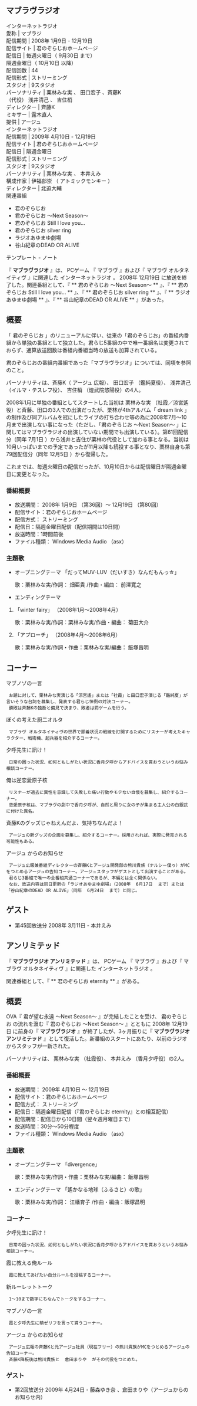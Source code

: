 マブラヴラジオ  
---  
インターネットラジオ  
愛称  |  マブラジ   
配信期間  |  2008年  1月9日  \-  12月19日   
配信サイト  |  君のぞらじおホームページ   
配信日  |  毎週火曜日（  9月30日  まで）   
隔週金曜日（  10月10日  以降）  
配信回数  |  44   
配信形式  |  ストリーミング   
スタジオ  |  9スタジオ   
パーソナリティ  |  栗林みな実  、  田口宏子  、斉藤K   
（代役）  浅井清己  、  吉住梢  
ディレクター  |  斉藤K   
ミキサー  |  露木直人   
提供  |  アージュ   
インターネットラジオ  
配信期間  |  2009年  4月10日  \-  12月19日   
配信サイト  |  君のぞらじおホームページ   
配信日  |  隔週金曜日   
配信形式  |  ストリーミング   
スタジオ  |  9スタジオ   
パーソナリティ  |  栗林みな実  、  本井えみ   
構成作家  |  伊福部崇  （  アトミックモンキー  ）   
ディレクター  |  北迫大輔   
関連番組  
  
  * 君のぞらじお 
  * 君のぞらじお 〜Next Season〜 
  * 君のぞらじお Still I love you… 
  * 君のぞらじお silver ring 
  * ラジオあゆまゆ劇場 
  * 谷山紀章のDEAD OR ALIVE 

  
テンプレート  \-  ノート  
  
『 **マブラヴラジオ** 』は、  PCゲーム  『  マブラヴ  』および『  マブラヴ オルタネイティヴ  』に関連した  インターネットラジオ  。
2008年  12月19日  に放送を終了した。関連番組として、『 ** 君のぞらじお 〜Next Season〜  ** 』、『 ** 君のぞらじお
Still I love you…  ** 』、『 ** 君のぞらじお silver ring  ** 』、『 ** ラジオあゆまゆ劇場  ** 』、『
** 谷山紀章のDEAD OR ALIVE  ** 』があった。

##  概要  

「  君のぞらじお
」のリニューアルに伴い、従来の「君のぞらじお」の番組内番組から単独の番組として独立した。君らじ5番組の中で唯一番組名は変更されておらず、通算放送回数は番組内番組当時の放送も加算されている。

君のぞらじおの番組内番組であった「マブラヴラジオ」については、同項を参照のこと。

パーソナリティは、斉藤K（  アージュ  広報）、  田口宏子  （鑑純夏役）、  浅井清己  （イルマ・テスレフ役）、  吉住梢
（煌武院悠陽役）の4人。

2008年1月に単独の番組としてスタートした当初は  栗林みな実  （社霞／涼宮遙役）と斉藤、田口の3人での出演だったが、栗林が4thアルバム「
dream link  」の制作及び同アルバムを冠にしたライブの打ち合わせ等の為に2008年7月～10月まで出演しない事になった（ただし、「君のぞらじお
〜Next Season〜 」に関してはマブラヴラジオの出演していない期間でも出演している）。第61回配信分（同年  7月1日
）から浅井と吉住が栗林の代役として加わる事となる。当初は10月いっぱいまでの予定であったが11月以降も続投する事となり、栗林自身も第79回配信分（同年
12月5日  ）から復帰した。

これまでは、毎週火曜日の配信だったが、10月10日からは配信曜日が隔週金曜日に変更となった。

###  番組概要  

  * 放送期間：  2008年  1月9日  （第36回）〜  12月19日  （第80回） 
  * 配信サイト：君のぞらじおホームページ 
  * 配信方式：  ストリーミング 
  * 配信日：隔週金曜日配信（配信期間は10日間） 
  * 放送時間：1時間前後 
  * ファイル種類：  Windows Media Audio  （asx） 

###  主題歌  

  * オープニングテーマ 「だってMUV-LUV（だいすき）なんだもんっ☆」 

     歌：栗林みな実/作詞：  畑亜貴  /作曲・編曲：  前澤寛之 
  * エンディングテーマ 

  1. 「winter fairy」 （2008年1月〜2008年4月） 

     歌：栗林みな実/作詞：栗林みな実/作曲・編曲：  菊田大介 
  2. 「アプローチ」 （2008年4月〜2008年6月） 

     歌：栗林みな実/作詞・作曲：栗林みな実/編曲：  飯塚昌明 

##  コーナー  

マブノゾの一言

     お題に対して、栗林みな実演じる「涼宮遙」または「社霞」と田口宏子演じる「鑑純夏」が言いそうな台詞を募集し、発表する君らじ恒例の対決コーナー。 
     勝敗は斉藤Kの独断と偏見で決まり、敗者は罰ゲームを行う。 
ぼくの考えた厨二オルタ

     マブラヴ オルタネイティヴの世界で膠着状況の戦線を打開するためにリスナーが考えたキャラクター、戦術機、超兵器を紹介するコーナー。 
夕呼先生に訊け！

     日常の困った状況、如何ともしがたい状況に香月夕呼からアドバイスを貰おうというお悩み相談コーナー。 
俺は逆恋愛原子核

     リスナーが過去に異性を意識して失敗した痛い行動やモテない自慢を募集し、紹介するコーナー。 
     恋愛原子核は、マブラヴの劇中で香月夕呼が、自然と周りに女の子が集まる主人公の白銀武に付けた異名。 
斉藤Kのグッズじゃねえんだよ、気持ちなんだよ！

     アージュの新グッズの企画を募集し、紹介するコーナー。採用されれば、実際に発売される可能性もある。 

アージュ  からのお知らせ

     アージュ広報兼番組ディレクターの斉藤Kとアージュ開発部の熊川貴族（ナルシー僕ゥ）がMCをつとめるアージュの告知コーナー。アージュスタッフがゲストとして出演することがある。 
     君らじ3番組で唯一の全番組共通コーナーであるが、本編とは全く関係ない。 
     なお、放送内容は同日更新の「ラジオあゆまゆ劇場」（2008年  6月17日  まで）または「谷山紀章のDEAD OR ALIVE」（同年  6月24日  まで）と同じ。 

##  ゲスト  

  * 第45回放送分  2008年  3月11日  \-  本井えみ 

##  アンリミテッド  

『 **マブラヴラジオ アンリミテッド** 』は、  PCゲーム  『  マブラヴ  』および『  マブラヴ オルタネイティヴ  』に関連した
インターネットラジオ  。

関連番組として、『 ** 君のぞらじお eternity  ** 』がある。

##  概要  

OVA『  君が望む永遠 〜Next Season〜  』が完結したことを受け、  君のぞらじお  の流れを汲む『  君のぞらじお 〜Next
Season〜  』とともに  2008年  12月19日  に前身の『 **マブラヴラジオ** 』が終了したが、3ヶ月振りに『 **マブラヴラジオ
アンリミテッド** 』として復活した。新番組のスタートにあたり、以前のラジオからスタッフが一新された。

パーソナリティは、  栗林みな実  （社霞役）、  本井えみ  （香月夕呼役）の2人。

###  番組概要  

  * 放送期間：  2009年  4月10日  ～  12月19日 
  * 配信サイト：君のぞらじおホームページ 
  * 配信方式：  ストリーミング 
  * 配信日：隔週金曜日配信（『君のぞらじお eternity』との相互配信） 
  * 配信期間：配信日から10日間（翌々週月曜日まで） 
  * 放送時間：30分～50分程度 
  * ファイル種類：  Windows Media Audio  （asx） 

###  主題歌  

  * オープニングテーマ 「divergence」 

     歌：栗林みな実/作詞・作曲：栗林みな実/編曲：  飯塚昌明 
  * エンディングテーマ 「遙かなる地球（ふるさと）の歌」 

     歌：栗林みな実/作詞：  江幡育子  /作曲・編曲：飯塚昌明 

###  コーナー  

夕呼先生に訊け！

     日常の困った状況、如何ともしがたい状況に香月夕呼からアドバイスを貰おうというお悩み相談コーナー。 
霞に教える俺ルール

     霞に教えてあげたい自分ルールを投稿するコーナー。 
新ルーレットトーク

     1～10まで数字にちなんでトークをするコーナー。 
マブノゾの一言

     霞と夕呼先生に萌ゼリフを言って貰うコーナー。 
アージュ  からのお知らせ

     アージュ広報の斉藤Kと元アージュ社員（現在フリー）の熊川貴族がMCをつとめるアージュの告知コーナー。 
     斉藤K降板後は熊川貴族と  倉田まりや  がその代役をつとめた。 

###  ゲスト  

  * 第2回放送分  2009年  4月24日  \-  藤森ゆき奈  、倉田まりや（アージュからのお知らせ内） 

